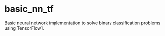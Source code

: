 # basic_nn_tf
Basic neural network implementation to solve binary classification problems using TensorFlow1. 
